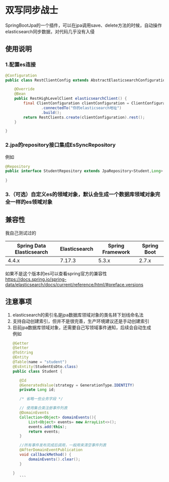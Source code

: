 # 双写同步战士
SpringBootJpa的一个插件，可以在jpa调用save、delete方法的时候，自动操作elasticsearch同步数据，对代码几乎没有入侵

## 使用说明
### 1.配置es连接
```java
@Configuration
public class RestClientConfig extends AbstractElasticsearchConfiguration {

    @Override
    @Bean
    public RestHighLevelClient elasticsearchClient() {
        final ClientConfiguration clientConfiguration = ClientConfiguration.builder()
                .connectedTo("你的elasticsearch地址")
                .build();
        return RestClients.create(clientConfiguration).rest();
    }

}
```

### 2.jpa的repository接口集成EsSyncRepository
例如
```java
@Repository
public interface StudentRepository extends JpaRepository<Student,Long> , EsSyncRepository<Student,Long> {
    
}
```

### 3.（可选）自定义es的领域对象，默认会生成一个数据库领域对象完全一样的es领域对象

## 兼容性
我自己测试过的

| **Spring Data Elasticsearch** | **Elasticsearch** | **Spring Framework** | **Spring Boot** |
| ----------------------------- | ----------------- | -------------------- | --------------- |
| 4.4.x                         | 7.17.3            | 5.3.x                | 2.7.x           |

如果不是这个版本的es可以查看spring官方的兼容性<br/>
https://docs.spring.io/spring-data/elasticsearch/docs/current/reference/html/#preface.versions

## 注意事项
1. elasticsearch的索引名是jpa数据库领域对象的类名转下划线命名法
2. 支持自动创建索引，但并不是很完善，生产环境建议还是手动创建索引
3. 目前jpa数据库领域对象，还需要自己写领域事件通知，后续会自动生成<br/>
    例如
    ```java
    @Getter
    @Setter
    @ToString
    @Entity
    @Table(name = "student")
    @EsEntity(StudentEsDto.class)
    public class Student {

       @Id
       @GeneratedValue(strategy = GenerationType.IDENTITY)
       private Long id;
    
       /* 省略一些业务字段 */

       // 使用集合类注册事件列表
       @DomainEvents
       Collection<Object> domainEvents(){
           List<Object> events= new ArrayList<>();
           events.add(this);
           return events;
       }

       //所有事件发布完成后调用，一般用来清空事件列表
       @AfterDomainEventPublication
       void callbackMethod() {
           domainEvents().clear();
       }

    }
       ```